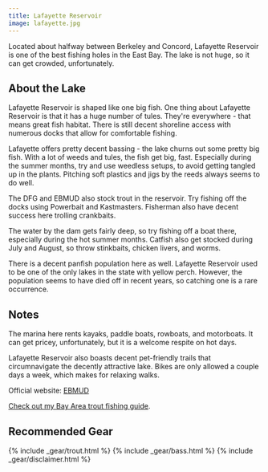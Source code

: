 ```yaml
---
title: Lafayette Reservoir
image: lafayette.jpg
---
```

Located about halfway between Berkeley and Concord, Lafayette Reservoir is one of the best fishing holes in the East Bay. The lake is not huge, so it can get crowded, unfortunately.


## About the Lake

Lafayette Reservoir is shaped like one big fish. One thing about Lafayette Reservoir is that it has a huge number of tules. They're everywhere - that means great fish habitat. There is still decent shoreline access with numerous docks that allow for comfortable fishing.

Lafayette offers pretty decent bassing - the lake churns out some pretty big fish. With a lot of weeds and tules, the fish get big, fast. Especially during the summer months, try and use weedless setups, to avoid getting tangled up in the plants. Pitching soft plastics and jigs by the reeds always seems to do well.

The DFG and EBMUD also stock trout in the reservoir. Try fishing off the docks using Powerbait and Kastmasters. Fisherman also have decent success here trolling crankbaits.

The water by the dam gets fairly deep, so try fishing off a boat there, especially during the hot summer months. Catfish also get stocked during July and August, so throw
stinkbaits, chicken livers, and worms.

There is a decent panfish population here as well. Lafayette Reservoir used to be one of the only lakes in the state with yellow perch. However, the population
seems to have died off in recent years, so catching one is a rare occurrence.

## Notes

The marina here rents kayaks, paddle boats, rowboats, and motorboats. It can get pricey, unfortunately, but it is a welcome respite on hot days.

Lafayette Reservoir also boasts decent pet-friendly trails that circumnavigate the decently attractive lake. 
Bikes are only allowed a couple days a week, which makes for relaxing walks.

Official website: [EBMUD](http://www.ebmud.com/recreation/east-bay/lafayette-reservoir/)

[Check out my Bay Area trout fishing guide](/trout).

## Recommended Gear

{% include _gear/trout.html %}
{% include _gear/bass.html %}
{% include _gear/disclaimer.html %}